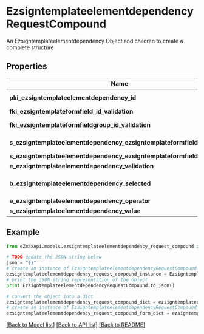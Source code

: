 # EzsigntemplateelementdependencyRequestCompound

An Ezsigntemplateelementdependency Object and children to create a complete structure

## Properties
Name | Type | Description | Notes
------------ | ------------- | ------------- | -------------
**pki_ezsigntemplateelementdependency_id** | **int** | The unique ID of the Ezsigntemplateelementdependency | [optional] 
**fki_ezsigntemplateformfield_id_validation** | **int** | The unique ID of the Ezsigntemplateformfield | [optional] 
**fki_ezsigntemplateformfieldgroup_id_validation** | **int** | The unique ID of the Ezsigntemplateformfieldgroup | [optional] 
**s_ezsigntemplateelementdependency_ezsigntemplateformfieldgrouplabel** | **str** | The Label for the Ezsigntemplateformfieldgroup | [optional] 
**s_ezsigntemplateelementdependency_ezsigntemplateformfieldlabel** | **str** | The Label for the Ezsigntemplateformfield | [optional] 
**e_ezsigntemplateelementdependency_validation** | [**FieldEEzsigntemplateelementdependencyValidation**](FieldEEzsigntemplateelementdependencyValidation.md) |  | 
**b_ezsigntemplateelementdependency_selected** | **bool** | Whether if it&#39;s selected or not when using eEzsigntemplateelementdependencyValidation &#x3D; Selected | [optional] 
**e_ezsigntemplateelementdependency_operator** | [**FieldEEzsigntemplateelementdependencyOperator**](FieldEEzsigntemplateelementdependencyOperator.md) |  | [optional] 
**s_ezsigntemplateelementdependency_value** | **str** | The value of the Ezsignelementdependency | [optional] 

## Example

```python
from eZmaxApi.models.ezsigntemplateelementdependency_request_compound import EzsigntemplateelementdependencyRequestCompound

# TODO update the JSON string below
json = "{}"
# create an instance of EzsigntemplateelementdependencyRequestCompound from a JSON string
ezsigntemplateelementdependency_request_compound_instance = EzsigntemplateelementdependencyRequestCompound.from_json(json)
# print the JSON string representation of the object
print EzsigntemplateelementdependencyRequestCompound.to_json()

# convert the object into a dict
ezsigntemplateelementdependency_request_compound_dict = ezsigntemplateelementdependency_request_compound_instance.to_dict()
# create an instance of EzsigntemplateelementdependencyRequestCompound from a dict
ezsigntemplateelementdependency_request_compound_form_dict = ezsigntemplateelementdependency_request_compound.from_dict(ezsigntemplateelementdependency_request_compound_dict)
```
[[Back to Model list]](../README.md#documentation-for-models) [[Back to API list]](../README.md#documentation-for-api-endpoints) [[Back to README]](../README.md)


